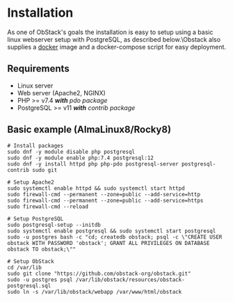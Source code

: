 # Installation

As one of ObStack's goals the installation is easy to setup using a basic linux webserver setup with PostgreSQL, as described below.\Obstack also supplies a <a href="https://github.com/obstack-org/obstack-docker" target="_blank">docker</a> image and a docker-compose script for easy deployment.

## Requirements

* Linux server
* Web server (Apache2, NGINX)
* PHP >= v7.4 _**with** pdo package_
* PostgreSQL >= v11 _**with** contrib package_

## Basic example (AlmaLinux8/Rocky8)
 
```
# Install packages
sudo dnf -y module disable php postgresql
sudo dnf -y module enable php:7.4 postgresql:12
sudo dnf -y install httpd php php-pdo postgresql-server postgresql-contrib sudo git

# Setup Apache2
sudo systemctl enable httpd && sudo systemctl start httpd
sudo firewall-cmd --permanent --zone=public --add-service=http
sudo firewall-cmd --permanent --zone=public --add-service=https
sudo firewall-cmd --reload

# Setup PostgreSQL
sudo postgresql-setup --initdb
sudo systemctl enable postgresql && sudo systemctl start postgresql
sudo -u postgres bash -c "cd; createdb obstack; psql -c \"CREATE USER obstack WITH PASSWORD 'obstack'; GRANT ALL PRIVILEGES ON DATABASE obstack TO obstack;\""

# Setup ObStack
cd /var/lib
sudo git clone "https://github.com/obstack-org/obstack.git"
sudo -u postgres psql /var/lib/obstack/resources/obstack-postgresql.sql
sudo ln -s /var/lib/obstack/webapp /var/www/html/obstack
```
